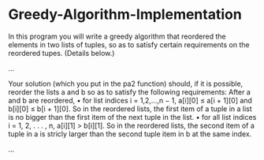 # Greedy-Algorithm-Implementation

In this program you will write a greedy algorithm that reordered the elements in two lists of tuples, 
so as to satisfy certain requirements on the reordered tupes. (Details below.)

...

Your solution (which you put in the pa2 function) should, if it is possible, reorder the lists a and b so as to satisfy the following requirements:
After a and b are reordered,
• for list indices i = 1,2,...,n − 1, a[i][0] ≤ a[i + 1][0] and b[i][0] ≤ b[i + 1][0]. 
  So in the reordered lists, the first item of a tuple in a list is no bigger than the first item of the next tuple in the list.
• for all list indices i = 1, 2, . . . , n, a[i][1] > b[i][1]. 
  So in the reordered lists, the second item of a tuple in a is stricly larger than the second tuple item in b at the same index.

...
